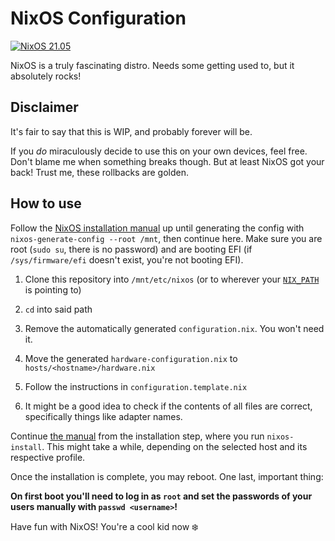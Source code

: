 # NixOS Configuration

[![NixOS 21.05](https://img.shields.io/badge/NixOS-21.05%20(Okapi)-blue.svg?style=flat-square&logo=NixOS&logoColor=white)](https://nixos.org)

NixOS is a truly fascinating distro.
Needs some getting used to, but it absolutely rocks!

## Disclaimer

It's fair to say that this is WIP, and probably forever will be.

If you *do* miraculously decide to use this on your own devices, feel free.
Don't blame me when something breaks though. But at least NixOS got your back!
Trust me, these rollbacks are golden.

## How to use

Follow the [NixOS installation manual](https://nixos.org/manual/nixos/stable/index.html#ch-installation)
up until generating the config with `nixos-generate-config --root /mnt`, then
continue here. Make sure you are root (`sudo su`, there is no password) and are
booting EFI (if `/sys/firmware/efi` doesn't exist, you're not booting EFI).

1. Clone this repository into `/mnt/etc/nixos` (or to wherever your
   [`NIX_PATH`](https://nixos.org/guides/nix-pills/nix-search-paths.html#idm140737319826896)
   is pointing to)

2. `cd` into said path

3. Remove the automatically generated `configuration.nix`. You won't need it.

4. Move the generated `hardware-configuration.nix` to `hosts/<hostname>/hardware.nix`

5. Follow the instructions in `configuration.template.nix`

6. It might be a good idea to check if the contents of all files are correct,
   specifically things like adapter names.

Continue [the manual](https://nixos.org/manual/nixos/stable/index.html#ch-installation)
from the installation step, where you run `nixos-install`. This might take a
while, depending on the selected host and its respective profile.

Once the installation is complete, you may reboot. One last, important thing:

**On first boot you'll need to log in as `root` and set the passwords of your
users manually with `passwd <username>`!**

Have fun with NixOS! You're a cool kid now ❄️
